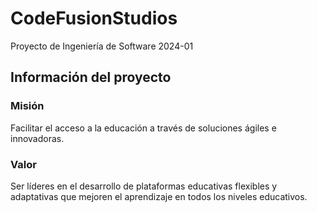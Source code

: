 # CodeFusionStudios
Proyecto de Ingeniería de Software 2024-01
## Información del proyecto

### Misión
Facilitar el acceso a la educación a través de soluciones ágiles e 
innovadoras.
### Valor
Ser líderes en el desarrollo de plataformas educativas flexibles y 
adaptativas que mejoren el aprendizaje en todos los niveles educativos.